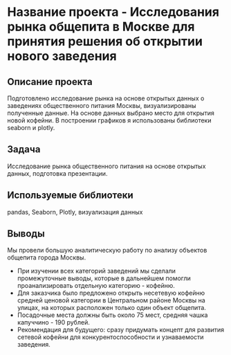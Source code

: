# Название проекта - Исследования рынка общепита в Москве для принятия решения об открытии нового заведения

## Описание проекта

Подготовлено исследование рынка на основе открытых данных о заведениях общественного питания Москвы, визуализированы полученные данные. На основе данных выбрано место для открытия новой кофейни. В построении графиков я использованы библиотеки seaborn и plotly.

## Задача

Исследование рынка общественного питания на основе открытых данных, подготовка презентации.

## Используемые библиотеки

pandas, Seaborn, Plotly, визуализация данных

## Выводы

Мы провели большую аналитическую работу по анализу объектов общепита города Москвы.

- При изучении всех категорий заведений мы сделали промежуточные выводы, которые в дальнейшем помогли проанализировать отдельную категорию - кофейню.
- Для заказчика было предложено открыть несетевую кофейню средней ценовой категории в Центральном районе Москвы на улицах, на которых расположен только один объект общепита.
- Посадочные места должны быть около 75 мест, средняя чашка капуччино - 190 рублей.
- Рекомендация для будущего: сразу придумать концепт для развития сетевой кофейни для конкурентоспособности и узнаваемости заведения.
